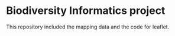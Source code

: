 #  Biodiversity Informatics project

This repository included the mapping data and the code for leaflet.
